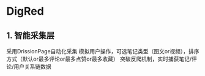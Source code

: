 # DigRed

## 1. 智能采集层

采用DrissionPage自动化采集
模拟用户操作，可选笔记类型（图文or视频），排序方式（默认or最多评论or最多点赞or最多收藏）
突破反爬机制，实时捕获笔记/评论/用户关系链数据


